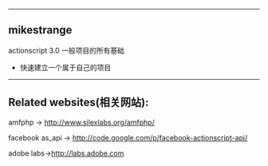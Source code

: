 ﻿--------------------------
mikestrange
--------------------------
actionscript 3.0 一般项目的所有基础

* 快速建立一个属于自己的项目

---------------------------
Related websites(相关网站):
---------------------------
amfphp -> http://www.silexlabs.org/amfphp/
	
facebook as_api -> http://code.google.com/p/facebook-actionscript-api/
	
adobe labs->http://labs.adobe.com
